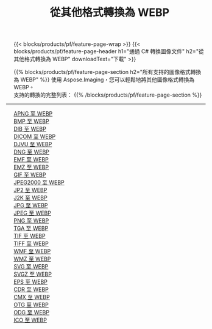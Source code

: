 ﻿---
title: 從其他格式轉換為 WEBP 
weight: 3920
url: /zh-hant/java/conversion/to/webp 
lang: zh-hant
langdirlevel: 2
locales: zh-hans,ja,it,ru,de,es,fr,nl,id,lt,pl,pt,vi,tr,ko,zh-hant,ar,hi,th,sv,cs,uk,he
description: 使用 Aspose.Imaging，您可以輕鬆地將其他格式轉換為 WEBP
---

{{< blocks/products/pf/feature-page-wrap >}}
{{< blocks/products/pf/feature-page-header h1="通過 C# 轉換圖像文件" h2="從其他格式轉換為 WEBP" downloadText="下載" >}}


{{% blocks/products/pf/feature-page-section  h2="所有支持的圖像格式轉換為 WEBP" %}}
使用 Aspose.Imaging，您可以輕鬆地將其他圖像格式轉換為 WEBP。
<br/>
支持的轉換的完整列表：
{{% /blocks/products/pf/feature-page-section %}}
<div class="container-fluid productfamilypage bg-gray">
    <div class="convertypes bg-gray agp-content section">
        <div class="container">
		<hr style="margin-left:-20px;"/>
		<div class="row other-converters">
		    <div class='col-md-2 other-converter remove-lp remove-rp'><a href="/imaging/zh-hant/java/conversion/apng-to-webp" >APNG 至 WEBP</a></div>
<div class='col-md-2 other-converter remove-lp remove-rp'><a href="/imaging/zh-hant/java/conversion/bmp-to-webp" >BMP 至 WEBP</a></div>
<div class='col-md-2 other-converter remove-lp remove-rp'><a href="/imaging/zh-hant/java/conversion/dib-to-webp" >DIB 至 WEBP</a></div>
<div class='col-md-2 other-converter remove-lp remove-rp'><a href="/imaging/zh-hant/java/conversion/dicom-to-webp" >DICOM 至 WEBP</a></div>
<div class='col-md-2 other-converter remove-lp remove-rp'><a href="/imaging/zh-hant/java/conversion/djvu-to-webp" >DJVU 至 WEBP</a></div>
<div class='col-md-2 other-converter remove-lp remove-rp'><a href="/imaging/zh-hant/java/conversion/dng-to-webp" >DNG 至 WEBP</a></div>
<div class='col-md-2 other-converter remove-lp remove-rp'><a href="/imaging/zh-hant/java/conversion/emf-to-webp" >EMF 至 WEBP</a></div>
<div class='col-md-2 other-converter remove-lp remove-rp'><a href="/imaging/zh-hant/java/conversion/emz-to-webp" >EMZ 至 WEBP</a></div>
<div class='col-md-2 other-converter remove-lp remove-rp'><a href="/imaging/zh-hant/java/conversion/gif-to-webp" >GIF 至 WEBP</a></div>
<div class='col-md-2 other-converter remove-lp remove-rp'><a href="/imaging/zh-hant/java/conversion/jpeg2000-to-webp" >JPEG2000 至 WEBP</a></div>
<div class='col-md-2 other-converter remove-lp remove-rp'><a href="/imaging/zh-hant/java/conversion/jp2-to-webp" >JP2 至 WEBP</a></div>
<div class='col-md-2 other-converter remove-lp remove-rp'><a href="/imaging/zh-hant/java/conversion/j2k-to-webp" >J2K 至 WEBP</a></div>
<div class='col-md-2 other-converter remove-lp remove-rp'><a href="/imaging/zh-hant/java/conversion/jpg-to-webp" >JPG 至 WEBP</a></div>
<div class='col-md-2 other-converter remove-lp remove-rp'><a href="/imaging/zh-hant/java/conversion/jpeg-to-webp" >JPEG 至 WEBP</a></div>
<div class='col-md-2 other-converter remove-lp remove-rp'><a href="/imaging/zh-hant/java/conversion/png-to-webp" >PNG 至 WEBP</a></div>
<div class='col-md-2 other-converter remove-lp remove-rp'><a href="/imaging/zh-hant/java/conversion/tga-to-webp" >TGA 至 WEBP</a></div>
<div class='col-md-2 other-converter remove-lp remove-rp'><a href="/imaging/zh-hant/java/conversion/tif-to-webp" >TIF 至 WEBP</a></div>
<div class='col-md-2 other-converter remove-lp remove-rp'><a href="/imaging/zh-hant/java/conversion/tiff-to-webp" >TIFF 至 WEBP</a></div>
<div class='col-md-2 other-converter remove-lp remove-rp'><a href="/imaging/zh-hant/java/conversion/wmf-to-webp" >WMF 至 WEBP</a></div>
<div class='col-md-2 other-converter remove-lp remove-rp'><a href="/imaging/zh-hant/java/conversion/wmz-to-webp" >WMZ 至 WEBP</a></div>
<div class='col-md-2 other-converter remove-lp remove-rp'><a href="/imaging/zh-hant/java/conversion/svg-to-webp" >SVG 至 WEBP</a></div>
<div class='col-md-2 other-converter remove-lp remove-rp'><a href="/imaging/zh-hant/java/conversion/svgz-to-webp" >SVGZ 至 WEBP</a></div>
<div class='col-md-2 other-converter remove-lp remove-rp'><a href="/imaging/zh-hant/java/conversion/eps-to-webp" >EPS 至 WEBP</a></div>
<div class='col-md-2 other-converter remove-lp remove-rp'><a href="/imaging/zh-hant/java/conversion/cdr-to-webp" >CDR 至 WEBP</a></div>
<div class='col-md-2 other-converter remove-lp remove-rp'><a href="/imaging/zh-hant/java/conversion/cmx-to-webp" >CMX 至 WEBP</a></div>
<div class='col-md-2 other-converter remove-lp remove-rp'><a href="/imaging/zh-hant/java/conversion/otg-to-webp" >OTG 至 WEBP</a></div>
<div class='col-md-2 other-converter remove-lp remove-rp'><a href="/imaging/zh-hant/java/conversion/odg-to-webp" >ODG 至 WEBP</a></div>
<div class='col-md-2 other-converter remove-lp remove-rp'><a href="/imaging/zh-hant/java/conversion/ico-to-webp" >ICO 至 WEBP</a></div>
                </div>
        </div>
    </div>
</div>
<br/>

